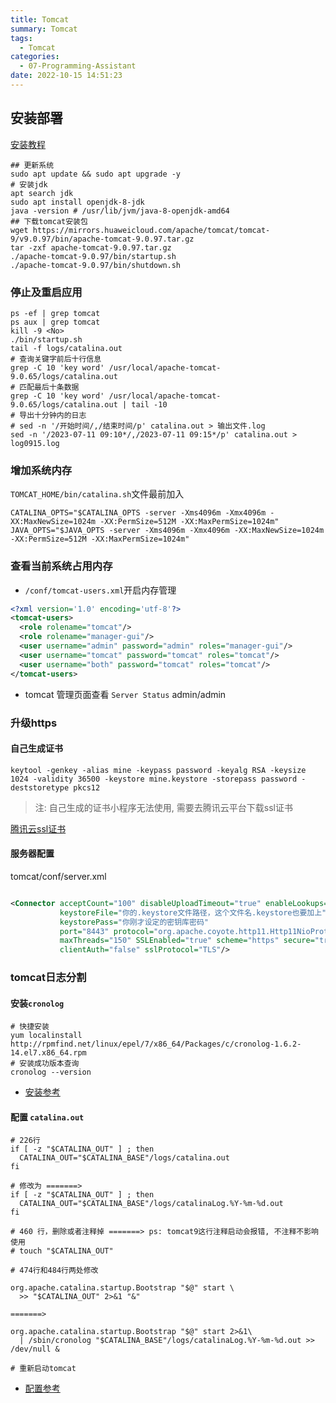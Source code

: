 ```yaml
---
title: Tomcat
summary: Tomcat
tags:
  - Tomcat
categories:
  - 07-Programming-Assistant
date: 2022-10-15 14:51:23
---
```


## 安装部署

[安装教程](https://blog.csdn.net/m0_52313753/article/details/122902768)

```shell
## 更新系统
sudo apt update && sudo apt upgrade -y
# 安装jdk
apt search jdk
sudo apt install openjdk-8-jdk
java -version # /usr/lib/jvm/java-8-openjdk-amd64
## 下载tomcat安装包
wget https://mirrors.huaweicloud.com/apache/tomcat/tomcat-9/v9.0.97/bin/apache-tomcat-9.0.97.tar.gz
tar -zxf apache-tomcat-9.0.97.tar.gz
./apache-tomcat-9.0.97/bin/startup.sh
./apache-tomcat-9.0.97/bin/shutdown.sh
```

### 停止及重启应用

```shell
ps -ef | grep tomcat
ps aux | grep tomcat
kill -9 <No>
./bin/startup.sh
tail -f logs/catalina.out
# 查询关键字前后十行信息
grep -C 10 'key word' /usr/local/apache-tomcat-9.0.65/logs/catalina.out
# 匹配最后十条数据
grep -C 10 'key word' /usr/local/apache-tomcat-9.0.65/logs/catalina.out | tail -10
# 导出十分钟内的日志
# sed -n '/开始时间/,/结束时间/p' catalina.out > 输出文件.log
sed -n '/2023-07-11 09:10*/,/2023-07-11 09:15*/p' catalina.out > log0915.log
```

### 增加系统内存

`TOMCAT_HOME/bin/catalina.sh`文件最前加入
```shell
CATALINA_OPTS="$CATALINA_OPTS -server -Xms4096m -Xmx4096m -XX:MaxNewSize=1024m -XX:PermSize=512M -XX:MaxPermSize=1024m"
JAVA_OPTS="$JAVA_OPTS -server -Xms4096m -Xmx4096m -XX:MaxNewSize=1024m -XX:PermSize=512M -XX:MaxPermSize=1024m"
```

### 查看当前系统占用内存

+ `/conf/tomcat-users.xml`开启内存管理

```xml
<?xml version='1.0' encoding='utf-8'?>  
<tomcat-users>  
  <role rolename="tomcat"/>  
  <role rolename="manager-gui"/>  
  <user username="admin" password="admin" roles="manager-gui"/>  
  <user username="tomcat" password="tomcat" roles="tomcat"/>  
  <user username="both" password="tomcat" roles="tomcat"/>  
</tomcat-users>  
```
+ tomcat 管理页面查看 `Server Status` admin/admin

### 升级https

#### 自己生成证书
```shell
keytool -genkey -alias mine -keypass password -keyalg RSA -keysize 1024 -validity 36500 -keystore mine.keystore -storepass password -deststoretype pkcs12
```

> 注: 自己生成的证书小程序无法使用, 需要去腾讯云平台下载ssl证书

[腾讯云ssl证书](https://console.cloud.tencent.com/ssl?source=DNSPod&page=console&from=productoverview)

#### 服务器配置

tomcat/conf/server.xml

```xml

<Connector acceptCount="100" disableUploadTimeout="true" enableLookups="false"
           keystoreFile="你的.keystore文件路径，这个文件名.keystore也要加上"
           keystorePass="你刚才设定的密钥库密码"
           port="8443" protocol="org.apache.coyote.http11.Http11NioProtocol"
           maxThreads="150" SSLEnabled="true" scheme="https" secure="true"
           clientAuth="false" sslProtocol="TLS"/>

```


### tomcat日志分割

#### 安装`cronolog`

```shell
# 快捷安装
yum localinstall http://rpmfind.net/linux/epel/7/x86_64/Packages/c/cronolog-1.6.2-14.el7.x86_64.rpm
# 安装成功版本查询
cronolog --version
```

+ [安装参考](https://blog.csdn.net/goudaozuihou/article/details/124896224)

#### 配置 `catalina.out`

```out
# 226行
if [ -z "$CATALINA_OUT" ] ; then
  CATALINA_OUT="$CATALINA_BASE"/logs/catalina.out
fi

# 修改为 =======>
if [ -z "$CATALINA_OUT" ] ; then
  CATALINA_OUT="$CATALINA_BASE"/logs/catalinaLog.%Y-%m-%d.out
fi

# 460 行，删除或者注释掉 =======> ps: tomcat9这行注释启动会报错, 不注释不影响使用
# touch "$CATALINA_OUT"

# 474行和484行两处修改

org.apache.catalina.startup.Bootstrap "$@" start \
  >> "$CATALINA_OUT" 2>&1 "&"

=======>

org.apache.catalina.startup.Bootstrap "$@" start 2>&1\
  | /sbin/cronolog "$CATALINA_BASE"/logs/catalinaLog.%Y-%m-%d.out >> /dev/null &

# 重新启动tomcat
```

+ [配置参考](https://blog.51cto.com/u_15077537/4252000)

